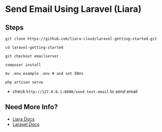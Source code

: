 # Send Email Using Laravel (Liara)
## Steps
```
git clone https://github.com/liara-cloud/laravel-getting-started.git
```
```
cd laravel-getting-started
```
```
git checkout emailserver
```
```
composer install 
```
```
mv .env.example .env # and set ENVs
```
```
php artisan serve
```
- check `http://127.0.0.1:8000/send-test-email` to send email

## Need More Info?
- [Liara Docs](https://docs.liara.ir/email-server/how-tos/connect-via-platform/laravel/)
- [Laravel Docs](https://laravel.com/docs/11.x/mail)
